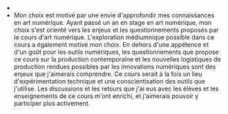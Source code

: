 -
- Mon choix est motivé par une envie d'approfondir mes connaissances en art numérique. Ayant passé un an en stage en art numérique, mon choix s'est orienté vers les enjeux et les questionnements proposés par le cours d'art numérique. L'exploration médiumnique possible dans ce cours a également motivé mon choix. En dehors d'une appétence et d'un goût pour les outils numériques, les questionnements que propose ce cours sur la production contemporaine et les nouvelles logistiques de production rendues possibles par les innovations numériques sont des enjeux que j'aimerais comprendre. Ce cours serait à la fois un lieu d'expérimentation technique et une conscientisation des outils que j'utilise. Les discussions et les retours que j'ai eus avec les élèves et les enseignements de ce cours m'ont enrichi, et j'aimerais pouvoir y participer plus activement.